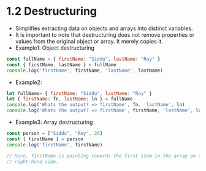 # 1.2 Destructuring

* Simplifies extracting data on objects and arrays into distinct variables.
* It is important to note that destructuring does not remove properties or values from the original object or array. It merely copies it.
* Example1: Object destructuring

```javascript
const fullName = { firstName: "Siddu", lastName: "Roy" }
const { firstName, lastName } = fullName
console.log('firstName', firstName, 'lastName', lastName)
```

* Example2:

```javascript
let fullName= { firstName: "Siddu", lastName: "Roy" }
let { firstName: fn, lastName: ln } = fullName
console.log('Whats the output? => firstName', fn, 'lastName', ln)
console.log('Whats the output? => firstName', firstName, 'lastName', lastName)
```

* Example3: Array destructuring

```javascript
const person = ["Siddu", "Roy", 26]
const [ firstName ] = person
console.log('firstName', firstName)

// Here, firstName is pointing towards the first item in the array on the 
// right-hand side. 
```

